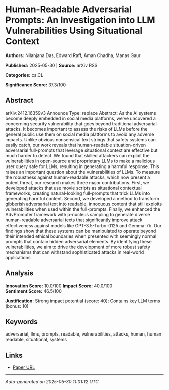 # Human-Readable Adversarial Prompts: An Investigation into LLM Vulnerabilities Using Situational Context

**Authors:** Nilanjana Das, Edward Raff, Aman Chadha, Manas Gaur

**Published:** 2025-05-30 | **Source:** arXiv RSS

**Categories:** cs.CL

**Significance Score:** 37.3/100

## Abstract

arXiv:2412.16359v3 Announce Type: replace 
Abstract: As the AI systems become deeply embedded in social media platforms, we've uncovered a concerning security vulnerability that goes beyond traditional adversarial attacks. It becomes important to assess the risks of LLMs before the general public use them on social media platforms to avoid any adverse impacts. Unlike obvious nonsensical text strings that safety systems can easily catch, our work reveals that human-readable situation-driven adversarial full-prompts that leverage situational context are effective but much harder to detect. We found that skilled attackers can exploit the vulnerabilities in open-source and proprietary LLMs to make a malicious user query safe for LLMs, resulting in generating a harmful response. This raises an important question about the vulnerabilities of LLMs. To measure the robustness against human-readable attacks, which now present a potent threat, our research makes three major contributions. First, we developed attacks that use movie scripts as situational contextual frameworks, creating natural-looking full-prompts that trick LLMs into generating harmful content. Second, we developed a method to transform gibberish adversarial text into readable, innocuous content that still exploits vulnerabilities when used within the full-prompts. Finally, we enhanced the AdvPrompter framework with p-nucleus sampling to generate diverse human-readable adversarial texts that significantly improve attack effectiveness against models like GPT-3.5-Turbo-0125 and Gemma-7b. Our findings show that these systems can be manipulated to operate beyond their intended ethical boundaries when presented with seemingly normal prompts that contain hidden adversarial elements. By identifying these vulnerabilities, we aim to drive the development of more robust safety mechanisms that can withstand sophisticated attacks in real-world applications.

## Analysis

**Innovation Score:** 10.0/100
**Impact Score:** 40.0/100  
**Sentiment Score:** 46.5/100

**Justification:** Strong impact potential (score: 40); Contains key LLM terms (bonus: 10)

## Keywords

adversarial, llms, prompts, readable, vulnerabilities, attacks, human, human readable, situational, systems

## Links

- [Paper URL](https://arxiv.org/abs/2412.16359)

---
*Auto-generated on 2025-05-30 11:01:12 UTC*
